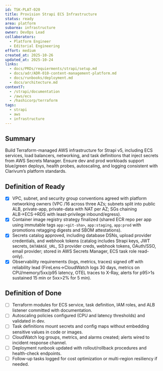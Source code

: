 ```yaml
---
id: TSK-PLAT-020
title: Provision Strapi ECS Infrastructure
status: ready
area: platform
subarea: infrastructure
owner: DevOps Lead
collaborators:
  - Platform Engineer
  - Editorial Engineering
effort: medium
created_at: 2025-10-26
updated_at: 2025-10-24
links:
  - docs/PRDs/requierments/strapi/setup.md
  - docs/adr/ADR-010-content-management-platform.md
  - docs/runbooks/deployment.md
  - docs/architecture.md
context7:
  - /strapi/documentation
  - /aws/ecs
  - /hashicorp/terraform
tags:
  - strapi
  - aws
  - infrastructure
---
```


## Summary
Build Terraform-managed AWS infrastructure for Strapi v5, including ECS services, load balancers, networking, and task definitions that inject secrets from AWS Secrets Manager. Ensure dev and prod workloads support blue/green deploys, health probes, autoscaling, and logging consistent with Clarivum’s platform standards.

## Definition of Ready
- [x] VPC, subnet, and security group conventions agreed with platform networking owners (VPC /16 across three AZs; subnets split into public ALB, private-app, private-data with NAT per AZ; SGs chaining ALB→ECS→RDS with least-privilege inbound/egress).
- [x] Container image registry strategy finalized (shared ECR repo per app using immutable tags `app:<git-sha>`, `app:staging`, `app:prod` with promotions retagging digests and SBOM attestations).
- [x] Secrets catalog approved, including database DSNs, upload provider credentials, and webhook tokens (catalog includes Strapi keys, JWT secrets, `DATABASE_URL`, S3 provider creds, webhook tokens, OAuth/SSO, email provider; stored in AWS Secrets Manager, ECS task role read-only).
- [x] Observability requirements (logs, metrics, traces) signed off with reliability lead (FireLens→CloudWatch logs 30 days, metrics on CPU/memory/5xx/p95 latency, OTEL traces to X-Ray, alerts for p95>1s sustained 15 min or 5xx>2% for 5 min).

## Definition of Done
- [ ] Terraform modules for ECS service, task definition, IAM roles, and ALB listener committed with documentation.
- [ ] Autoscaling policies configured (CPU and latency thresholds) and validated in dev.
- [ ] Task definitions mount secrets and config maps without embedding sensitive values in code or images.
- [ ] CloudWatch log groups, metrics, and alarms created; alerts wired to incident response channel.
- [ ] Deployment runbook updated with rollout/rollback procedures and health-check endpoints.
- [ ] Follow-up tasks logged for cost optimization or multi-region resiliency if needed.

